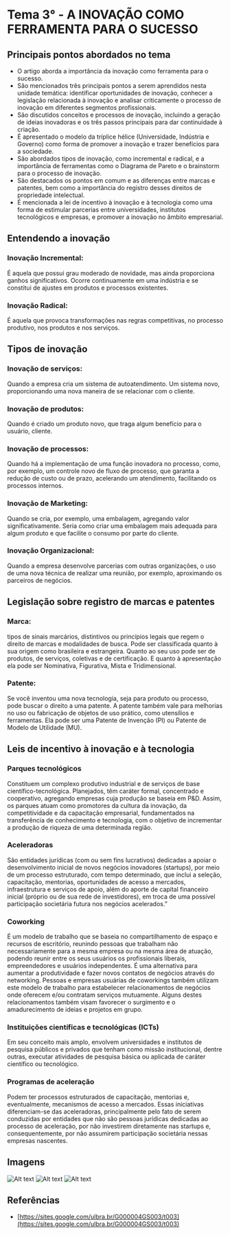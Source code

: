 # Tema 3° - A INOVAÇÃO COMO FERRAMENTA PARA O SUCESSO

## Principais pontos abordados no tema

- O artigo aborda a importância da inovação como ferramenta para o sucesso.
- São mencionados três principais pontos a serem aprendidos nesta unidade temática: identificar oportunidades de inovação, conhecer a legislação relacionada à inovação e analisar criticamente o processo de inovação em diferentes segmentos profissionais.
- São discutidos conceitos e processos de inovação, incluindo a geração de ideias inovadoras e os três passos principais para dar continuidade à criação.
- É apresentado o modelo da tríplice hélice (Universidade, Indústria e Governo) como forma de promover a inovação e trazer benefícios para a sociedade.
- São abordados tipos de inovação, como incremental e radical, e a importância de ferramentas como o Diagrama de Pareto e o brainstorm para o processo de inovação.
- São destacados os pontos em comum e as diferenças entre marcas e patentes, bem como a importância do registro desses direitos de propriedade intelectual.
- É mencionada a lei de incentivo à inovação e à tecnologia como uma forma de estimular parcerias entre universidades, institutos tecnológicos e empresas, e promover a inovação no âmbito empresarial.

## Entendendo a inovação

### Inovação Incremental:

É aquela que possui grau moderado de novidade, mas ainda proporciona ganhos significativos. Ocorre continuamente em uma indústria e se constitui de ajustes em produtos e processos existentes.

### Inovação Radical:

É aquela que provoca transformações nas regras competitivas, no processo produtivo, nos produtos e nos serviços.

## Tipos de inovação

### Inovação de serviços:

Quando a empresa cria um sistema de autoatendimento. Um sistema novo, proporcionando uma nova maneira de se relacionar com o cliente.

### Inovação de produtos:

Quando é criado um produto novo, que traga algum benefício para o usuário, cliente.

### Inovação de processos:

Quando há a implementação de uma função inovadora no processo, como, por exemplo, um controle novo de fluxo de processo, que garanta a redução de custo ou de prazo, acelerando um atendimento, facilitando os processos internos.

### Inovação de Marketing:

Quando se cria, por exemplo, uma embalagem, agregando valor significativamente. Seria como criar uma embalagem mais adequada para algum produto e que facilite o consumo por parte do cliente.

### Inovação Organizacional:

Quando a empresa desenvolve parcerias com outras organizações, o uso de uma nova técnica de realizar uma reunião, por exemplo, aproximando os parceiros de negócios.

## Legislação sobre registro de marcas e patentes

### Marca:

tipos de sinais marcários, distintivos ou princípios legais que regem o direito de marcas e modalidades de busca. Pode ser classificada quanto à sua origem como brasileira e estrangeira. Quanto ao seu uso pode ser de produtos, de serviços, coletivas e de certificação. E quanto à apresentação ela pode ser Nominativa, Figurativa, Mista e Tridimensional.

### Patente:

Se você inventou uma nova tecnologia, seja para produto ou processo, pode buscar o direito a uma patente. A patente também vale para melhorias no uso ou fabricação de objetos de uso prático, como utensílios e ferramentas. Ela pode ser uma Patente de Invenção (PI) ou Patente de Modelo de Utilidade (MU).

## Leis de incentivo à inovação e à tecnologia

### Parques tecnológicos

Constituem um complexo produtivo industrial e de serviços de base científico-tecnológica. Planejados, têm caráter formal, concentrado e cooperativo, agregando empresas cuja produção se baseia em P&D. Assim, os parques atuam como promotores da cultura da inovação, da competitividade e da capacitação empresarial, fundamentados na transferência de conhecimento e tecnologia, com o objetivo de incrementar a produção de riqueza de uma determinada região.

### Aceleradoras

São entidades jurídicas (com ou sem fins lucrativos) dedicadas a apoiar o desenvolvimento inicial de novos negócios inovadores (startups), por meio de um processo estruturado, com tempo determinado, que inclui a seleção, capacitação, mentorias, oportunidades de acesso a mercados, infraestrutura e serviços de apoio, além do aporte de capital financeiro inicial (próprio ou de sua rede de investidores), em troca de uma possível participação societária futura nos negócios acelerados.”

### Coworking

É um modelo de trabalho que se baseia no compartilhamento de espaço e recursos de escritório, reunindo pessoas que trabalham não necessariamente para a mesma empresa ou na mesma área de atuação, podendo reunir entre os seus usuários os profissionais liberais, empreendedores e usuários independentes. É uma alternativa para aumentar a produtividade e fazer novos contatos de negócios através do networking. Pessoas e empresas usuárias de coworkings também utilizam este modelo de trabalho para estabelecer relacionamentos de negócios onde oferecem e/ou contratam serviços mutuamente. Alguns destes relacionamentos também visam favorecer o surgimento e o amadurecimento de ideias e projetos em grupo.

### Instituições científicas e tecnológicas (ICTs)

Em seu conceito mais amplo, envolvem universidades e institutos de pesquisa públicos e privados que tenham como missão institucional, dentre outras, executar atividades de pesquisa básica ou aplicada de caráter científico ou tecnológico.

### Programas de aceleração

Podem ter processos estruturados de capacitação, mentorias e, eventualmente, mecanismos de acesso a mercados. Essas iniciativas diferenciam-se das aceleradoras, principalmente pelo fato de serem conduzidas por entidades que não são pessoas jurídicas dedicadas ao processo de aceleração, por não investirem diretamente nas startups e, consequentemente, por não assumirem participação societária nessas empresas nascentes.

## Imagens

![Alt text](./../assets/tema-3/1.png)
![Alt text](./../assets/tema-3/2.png)
![Alt text](./../assets/tema-3/3.png)

## Referências

- [https://sites.google.com/ulbra.br/G000004GS003/t003](https://sites.google.com/ulbra.br/G000004GS003/t003)
